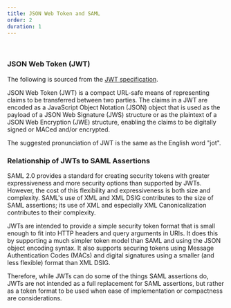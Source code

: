 ```yaml
---
title: JSON Web Token and SAML
order: 2
duration: 1
---
```

<br>

### JSON Web Token (JWT)

The following is sourced from the [JWT specification](https://self-issued.info/docs/draft-ietf-oauth-json-web-token.html).

JSON Web Token (JWT) is a compact URL-safe means of representing claims to be transferred between two parties. The claims in a JWT are encoded as a JavaScript Object Notation (JSON) object that is used as the payload of a JSON Web Signature (JWS) structure or as the plaintext of a JSON Web Encryption (JWE) structure, enabling the claims to be digitally signed or MACed and/or encrypted.

The suggested pronunciation of JWT is the same as the English word "jot".

### Relationship of JWTs to SAML Assertions

SAML 2.0 provides a standard for creating security tokens with greater expressiveness and more security options than supported by JWTs. However, the cost of this flexibility and expressiveness is both size and complexity. SAML's use of XML and XML DSIG contributes to the size of SAML assertions; its use of XML and especially XML Canonicalization contributes to their complexity.

JWTs are intended to provide a simple security token format that is small enough to fit into HTTP headers and query arguments in URIs. It does this by supporting a much simpler token model than SAML and using the JSON object encoding syntax. It also supports securing tokens using Message Authentication Codes (MACs) and digital signatures using a smaller (and less flexible) format than XML DSIG.

Therefore, while JWTs can do some of the things SAML assertions do, JWTs are not intended as a full replacement for SAML assertions, but rather as a token format to be used when ease of implementation or compactness are considerations.
